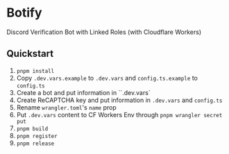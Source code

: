 # Botify
Discord Verification Bot with Linked Roles (with Cloudflare Workers)

## Quickstart
1. `pnpm install`
2. Copy `.dev.vars.example` to `.dev.vars` and `config.ts.example` to `config.ts`
3. Create a bot and put information in ``.dev.vars`
4. Create ReCAPTCHA key and put information in `.dev.vars` and `config.ts`
5. Rename `wrangler.toml`'s `name` prop
6. Put `.dev.vars` content to CF Workers Env through `pnpm wrangler secret put`
7. `pnpm build`
8. `pnpm register`
9. `pnpm release`